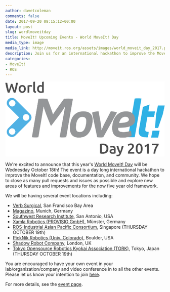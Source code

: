 ```yaml
---
author: davetcoleman
comments: false
date: 2017-09-20 08:15:12+00:00
layout: post
slug: wordlmoveitday
title: MoveIt! Upcoming Events - World MoveIt! Day
media_type: image
media_link: http://moveit.ros.org/assets/images/world_moveit_day_2017.png
description: Join us for an international hackathon to improve the MoveIt! code base, documentation, and community.
categories:
- MoveIt!
- ROS
---
```


<img src="/assets/images/world_moveit_day_2017.png" alt="World MoveIt! Day" style="width: 700px;"/>

We're excited to announce that this year's [World MoveIt! Day](/events/world-moveit-day-2017/) will be Wednesday October 18th! The event is a day long international hackathon to improve the MoveIt! code base, documentation, and community. We hope to close as many pull requests and issues as possible and explore new areas of features and improvements for the now five year old framework.

We will be having several event locations including:

- [Verb Surgical](http://www.verbsurgical.com/), San Francisco Bay Area
- [Magazino](https://www.magazino.eu/), Munich, Germany
- [Southwest Research Institute](http://www.swri.org/ros-industrial), San Antonio, USA
- [Xamla Robotics (PROVISIO GmbH)](http://xamla.com/en/), Münster, Germany
- [ROS-Industrial Asian Pacific Consortium](http://rosindustrial.org/ric-apac/), Singapore (THURSDAY OCTOBER 19th)
- [PickNik Robotics (Univ. Colorado)](http://picknik.ai), Boulder, USA
- [Shadow Robot Company](https://www.shadowrobot.com), London, UK
- [Tokyo Opensource Robotics Kyokai Association (TORK)](http://opensource-robotics.tokyo.jp/), Tokyo, Japan (THURSDAY OCTOBER 19th)

You are encouraged to have your own event in your lab/organization/company and video conference in to all the other events.  Please let us know your intention to join [here](https://goo.gl/forms/Luia41ONpu1T0JJp2).

For more details, see the [event page](/events/world-moveit-day-2017/).
